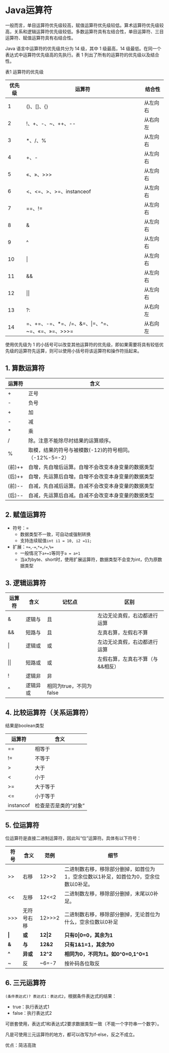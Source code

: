 # Java运算符

一般而言，单目运算符优先级较高，赋值运算符优先级较低。算术运算符优先级较高，关系和逻辑运算符优先级较低。多数运算符具有左结合性，单目运算符、三目运算符、赋值运算符具有右结合性。

Java 语言中运算符的优先级共分为 14 级，其中 1 级最高，14 级最低。在同一个表达式中运算符优先级高的先执行。表 1 列出了所有的运算符的优先级以及结合性。

表1 运算符的优先级

| 优先级 | 运算符                                           | 结合性   |
| ------ | ------------------------------------------------ | -------- |
| 1      | ()、[]、{}                                       | 从左向右 |
| 2      | !、+、-、~、++、--                               | 从右向左 |
| 3      | *、/、%                                          | 从左向右 |
| 4      | +、-                                             | 从左向右 |
| 5      | «、»、>>>                                        | 从左向右 |
| 6      | <、<=、>、>=、instanceof                         | 从左向右 |
| 7      | ==、!=                                           | 从左向右 |
| 8      | &                                                | 从左向右 |
| 9      | ^                                                | 从左向右 |
| 10     | \|                                               | 从左向右 |
| 11     | &&                                               | 从左向右 |
| 12     | \|\|                                             | 从左向右 |
| 13     | ?:                                               | 从右向左 |
| 14     | =、+=、-=、*=、/=、&=、\|=、^=、~=、«=、»=、>>>= | 从右向左 |

使用优先级为 1 的小括号可以改变其他运算符的优先级，即如果需要将具有较低优先级的运算符先运算，则可以使用小括号将该运算符和操作符括起来。

## 1. 算数运算符

| 运算符 | 含义                                                   |
| ------ | ------------------------------------------------------ |
| +      | 正号                                                   |
| -      | 负号                                                   |
| +      | 加                                                     |
| -      | 减                                                     |
| *      | 乘                                                     |
| /      | 除。注意不能除尽时结果的运算顺序。                     |
| %      | 取模，结果的符号与被模数(-12)的符号相同。（-12%-5=-2） |
| (前)++ | 自增，先自增后运算。自增不会改变本身变量的数据类型     |
| (后)++ | 自增，先运算后自增。自增不会改变本身变量的数据类型     |
| (前)-- | 自减，先自减后运算。自减不会改变本身变量的数据类型     |
| (后)-- | 自减，先运算后自减。自减不会改变本身变量的数据类型     |

## 2. 赋值运算符

- 符号：=
  - 数据类型不一致，可自动或强制转换
  - 支持连续赋值`int i1 = 10, i2 =11;`
- 扩展：`+=`,`-=`,`*=`,`/=`,`%=`
  - 一般情况下`a+=1`等同于`a = a+1`
  - 当a为byte、short时，使用扩展运算符，数据类型不会变为int，仍为原数据类型

## 3. 逻辑运算符

| 运算符 | 含义     | 记忆点                  | 区别                             |
| ------ | -------- | ----------------------- | -------------------------------- |
| &      | 逻辑与   | 且                      | 左边无论真假，右边都进行运算     |
| &&     | 短路与   | 且                      | 左真右算，左假右不算             |
| \|     | 逻辑或   | 或                      | 左边无论真假，右边都进行运算     |
| \|\|   | 短路或   | 或                      | 左假右算，左真右不算（与&&相反） |
| !      | 逻辑非   | 非                      |                                  |
| ^      | 逻辑异或 | 相同为true，不同为false |                                  |

## 4. 比较运算符（关系运算符）

结果是boolean类型

| 运算符    | 含义                 |
| --------- | -------------------- |
| ==        | 相等于               |
| !=        | 不等于               |
| >         | 大于                 |
| <         | 小于                 |
| >=        | 大于等于             |
| <=        | 小于等于             |
| instancof | 检查是否是类的“对象” |

## 5. 位运算符

位运算符是直接二进制运算符，因此叫“位”运算符。具体有以下符号：

| 符号   | 含义       | 范例      | 细节                                                         |
| ------ | ---------- | --------- | ------------------------------------------------------------ |
| >>     | 右移       | 12>>2     | 二进制数右移，移除部分删掉，如首位为1，空余位数以1补足，如首位为0，空余位数以0补足。 |
| <<     | 左移       | 12<<2     | 二进制数左移，移除部分删掉，末尾以0补足。                    |
| >>>    | 无符号右移 | 12>>>2    | 二进制数右移，移除部分删掉，无论首位为什么，空余位数以0补足  |
| **\|** | **或**     | **12\|2** | **只有0\|0=0，其余为1**                                      |
| **&**  | **与**     | **12&2**  | **只有1&1=1，其余为0**                                       |
| **^**  | **异或**   | **12^2**  | **相同为0，不同为1。如0^0=0,1^0=1**                          |
| ~      | 反         | ~6=-7     | 按补码各位取反                                               |

## 6. 三元运算符

`(条件表达式)? 表达式1：表达式2`，根据条件表达式的结果：

- true：执行表达式1
- false：执行表达式2

可嵌套使用，表达式1和表达式2要求数据类型一致（不能一个字符串一个数字）。

凡是可使用三元运算符的地方，都可以改写为if-else，反之不成立。

优点：简洁高效

